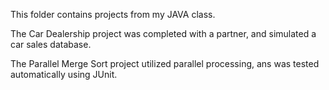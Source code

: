 This folder contains projects from my JAVA class.

The Car Dealership project was completed with a partner, and simulated a car sales database.

The Parallel Merge Sort project utilized parallel processing, ans was tested automatically using JUnit.
